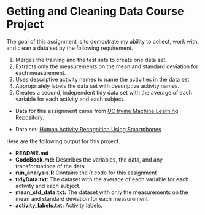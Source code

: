 Getting and Cleaning Data Course Project
========================================================

The goal of this assignment is to demostrate my ability to collect, work with, and clean a data set by the following requirement.

1.  Merges the training and the test sets to create one data set.
2.  Extracts only the measurements on the mean and standard deviation for each measurement. 
3.  Uses descriptive activity names to name the activities in the data set
4.  Appropriately labels the data set with descriptive activity names. 
5.  Creates a second, independent tidy data set with the average of each variable for each     activity and each subject. 

* Data for this assignment came from [UC Irvine Machine Learning Repository](http://archive.ics.uci.edu/ml/).

* Data set: [Human Activity Recognition Using Smartphones](https://d396qusza40orc.cloudfront.net/getdata%2Fprojectfiles%2FUCI%20HAR%20Dataset.zip)


Here are the following output for this project.

- **README.md**
- **CodeBook.md:** Describes the variables, the data, and any transformations of the data
- **run_analysis.R** Contains the R code for this assignment
- **tidyData.txt:** The dataset with the average of each variable for each activity and each subject. 
- **mean_std_data.txt:** The dataset with only the measurements on the mean and standard deviation for each measurement.
- **activity_labels.txt:** Activity labels.

